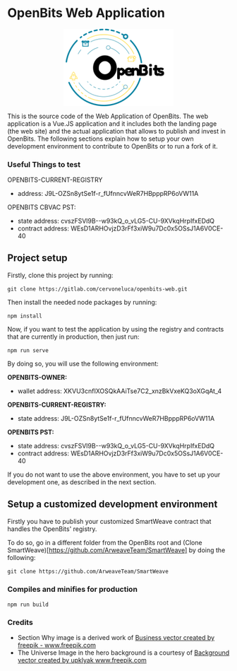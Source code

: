 # OpenBits Web Application

<div align="center">
   <img align="center" src="src/assets/logo-black.png" width="250px" alt="OpenBits logo" title="OpenBits Logo">
</div>

This is the source code of the Web Application of OpenBits. The web application is a Vue.JS application and it includes both the landing page (the web site) and the actual application that allows to publish and invest in OpenBits. The following sections explain how to setup your own development environment to contribute to OpenBits or to run a fork of it. 

### Useful Things to test

OPENBITS-CURRENT-REGISTRY
- address: J9L-OZSn8ytSe1f-r_fUfnncvWeR7HBpppRP6oVW11A

OPENBITS CBVAC PST: 
- state address:  cvszFSVl9B--w93kQ_o_vLG5-CU-9XVkqHrpIfxEDdQ
- contract address: WEsD1ARHOvjzD3rFf3xiW9u7Dc0x5OSsJ1A6V0CE-40


## Project setup

Firstly, clone this project by running: 

```
git clone https://gitlab.com/cervoneluca/openbits-web.git
```

Then install the needed node packages by running: 

```
npm install
```

Now, if you want to test the application by using the registry and contracts that are currently in production, then just run:

```
npm run serve
```

By doing so, you will use the following environment: 

**OPENBITS-OWNER:**
- wallet address: XKVU3cnfIXOSQkAAiTse7C2_xnzBkVxeKQ3oXGqAt_4

**OPENBITS-CURRENT-REGISTRY:**
- state address: J9L-OZSn8ytSe1f-r_fUfnncvWeR7HBpppRP6oVW11A

**OPENBITS PST:** 
- state address:  cvszFSVl9B--w93kQ_o_vLG5-CU-9XVkqHrpIfxEDdQ
- contract address: WEsD1ARHOvjzD3rFf3xiW9u7Dc0x5OSsJ1A6V0CE-40

If you do not want to use the above environment, you have to set up your development one, as described in the next section.

## Setup a customized development environment

Firstly you have to publish your customized SmartWeave contract that handles the OpenBits' registry. 

To do so, go in a different folder from the OpenBits root and (Clone SmartWeave)[https://github.com/ArweaveTeam/SmartWeave] by doing the following:

```
git clone https://github.com/ArweaveTeam/SmartWeave
```

### Compiles and minifies for production

```
npm run build
```

### Credits

- Section Why image is a derived work of <a href='https://www.freepik.com/free-photos-vectors/business'>Business vector created by freepik - www.freepik.com</a>
- The Universe Image in the hero background is a courtesy of <a href='https://www.freepik.com/free-photos-vectors/background'>Background vector created by upklyak www.freepik.com</a>
